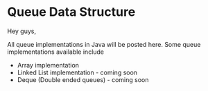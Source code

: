 # Queue Data Structure

Hey guys,

All queue implementations in Java will be posted here. Some queue implementations available include

* Array implementation
* Linked List implementation - coming soon
* Deque (Double ended queues) - coming soon
